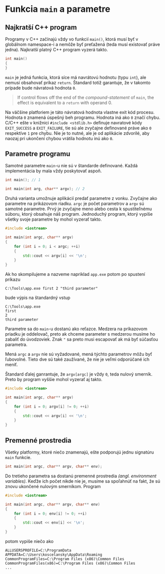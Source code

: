 # Funkcia `main` a parametre

## Najkratší C++ program

Programy v C++ začínajú vždy vo funkcií `main()`, ktorá musí byť v globálnom namespace-i a nemôže byť preťažená (teda musí existovať práve jedna). Najkratší platný C++ program vyzerá takto. 

```cpp
int main() 
{
}
```

`main` je jedná funkcia, ktorá síce má navrátovú hodnotu (typu `int`), ale nemusí obsahovať príkaz `return`. Štandard totiž garantuje, že v takomto prípade bude návratová hodnota `0`. 

> If control flows off the end of the *compound-statement* of `main`, the effect is equivalent to a `return` with operand 0.

Na väčšine platforiem je táto návratová hodnota vlastne exit kód procesu. Hodnota `0` znamená úspešný beh programu. Hodnota iná ako `0` značí chybu. C/C++ ešte v knižnici `#include <stdlib.h>` definuje navratové kódy `EXIT_SUCCESS` a `EXIT_FAILURE`, tie sú ale zvyčajne definované práve ako `0` respektíve `1` pre chybu. Nie je to nutné, ale je od aplikácie zdvorilé, aby naozaj pri ukončení chybou vrátila hodnotu inú ako `0`. 

## Parametre programu

Samotné parametre `main`-u nie sú v štandarde definované. Každá implementácia by mala vždy poskytovať aspoň. 

```cpp
int main(); // 1

int main(int arg, char** argv); // 2
```

Druhá varianta umožnuje aplikácií predať parametre z vonku. Zvyčajne ako parametre na prikázovom riadku. `argc` je počet parametrov a `argv` sú samotné parametre. Prvý je zvyčajne meno alebo cesta k spustiteľnému súboru, ktorý obsahuje náš program. Jednoduchý program, ktorý vypíše všetky svoje parametre by mohol vyzerať takto. 

```cpp
#include <iostream>

int main(int argc, char** argv)
{
    for (int i = 0; i < argc; ++i)
    {
        std::cout << argv[i] << '\n';
    }
}
```

Ak ho skompilujeme a nazveme napriklad `app.exe` potom po spustení príkazu 

```
C:\Tools\app.exe first 2 "third parameter"
```

bude výpis na štandardný vstup 

```
C:\Tools\app.exe
first
2
third parameter
```

Parametre sa do `main`-u dostanú ako reťazce. Medzera na príkazovom priadku je oddelovač, preto ak chceme parameter s medzerou musíme ho zabaliť do úvodzoviek. Znak `"` sa preto musi escapovať ak má byť súčasťou parametra. 

Mená `argc` a `argv` nie sú vyžadované, mená týchto parametrov môžu byť ľubovolné. Tieto dve sú také zaužívané, že nie je veľmi odporúčané ich meniť. 

Štandard ďalej ganrantuje, že `argv[argc]` je vždy `0`, teda nulový smerník. Preto by program vyššie mohol vyzerať aj takto. 

```cpp
#include <iostream>

int main(int argc, char** argv)
{
    for (int i = 0; argv[i] != 0; ++i)
    {
        std::cout << argv[i] << '\n';
    }
}
```

## Premenné prostredia

Všetky platformy, ktoré niečo znamenajú, ešte podporujú jednu signatúru `main` funkcie. 

```cpp
int main(int argc, char** argv, char** env);
```

Do tretieho parametra sa dostanú premenné prostredia *(angl. environment variables)*. Keďže ich počet nikde nie je, musíme sa spoľahnúť na fakt, že sú znovu ukončené nulovým smerníkom. Program 

```cpp
#include <iostream>

int main(int argc, char** argv, char** env)
{
    for (int i = 0; env[i] != 0; ++i)
    {
        std::cout << env[i] << '\n';
    }
}
```

potom vypiše niečo ako 

```
ALLUSERSPROFILE=C:\ProgramData
APPDATA=C:\Users\koscelansky\AppData\Roaming
CommonProgramFiles=C:\Program Files (x86)\Common Files
CommonProgramFiles(x86)=C:\Program Files (x86)\Common Files
...
```